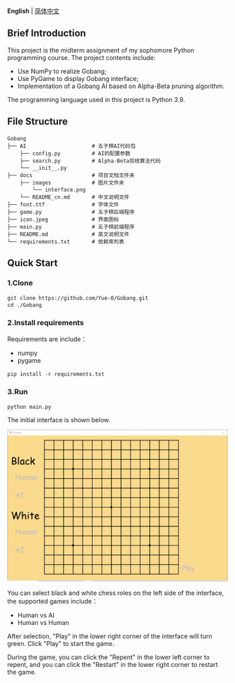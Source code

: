 __English__ | [简体中文](docs/README_cn.md)

## Brief Introduction

This project is the midterm assignment of
my sophomore Python programming course.
The project contents include:

* Use NumPy to realize Gobang;
* Use PyGame to display Gobang interface;
* Implementation of a Gobang AI based on Alpha-Beta pruning algorithm.

The programming language used in this project is Python 3.9.

## File Structure

```
Gobang
├── AI                     # 五子棋AI代码包
    ├── config.py          # AI的配置参数
    ├── search.py          # Alpha-Beta剪枝算法代码
    └── __init__.py
├── docs                   # 项目文档文件夹
    ├── images             # 图片文件夹
        └── interface.png
    └── README_cn.md       # 中文说明文件
├── font.ttf               # 字体文件
├── game.py                # 五子棋后端程序
├── icon.jpeg              # 界面图标
├── main.py                # 五子棋前端程序
├── README.md              # 英文说明文件
└── requirements.txt       # 依赖库列表
```

## Quick Start

### 1.Clone

```shell
git clone https://github.com/Yue-0/Gobang.git
cd ./Gobang
```

### 2.Install requirements

Requirements are include：
* numpy
* pygame

```shell
pip install -r requirements.txt
```

### 3.Run

```shell
python main.py
```

The initial interface is shown below.

![initial interface](docs/images/interface.png)

You can select black and white chess roles on the left side of the interface,
the supported games include：
* Human vs AI
* Human vs Human

After selection, "Play" in the lower right corner of the
interface will turn green. Click "Play" to start the game.


During the game, you can click the "Repent" in the lower left corner to repent,
and you can click the "Restart" in the lower right corner to restart the game.
